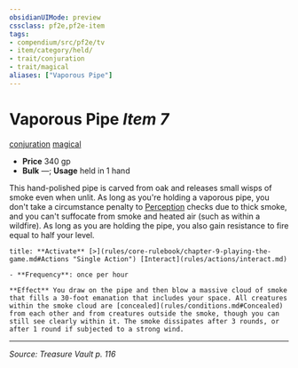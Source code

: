 ```yaml
---
obsidianUIMode: preview
cssclass: pf2e,pf2e-item
tags:
- compendium/src/pf2e/tv
- item/category/held/
- trait/conjuration
- trait/magical
aliases: ["Vaporous Pipe"]
---
```

# Vaporous Pipe *Item 7*  
[conjuration](conjuration.md "Conjuration School Trait")  [magical](magical.md "Magical Item Trait")  

- **Price** 340 gp
- **Bulk** —; **Usage** held in 1 hand

This hand-polished pipe is carved from oak and releases small wisps of smoke even when unlit. As long as you're holding a vaporous pipe, you don't take a circumstance penalty to [Perception](skills.md#Perception) checks due to thick smoke, and you can't suffocate from smoke and heated air (such as within a wildfire). As long as you are holding the pipe, you also gain resistance to fire equal to half your level.

```ad-embed-ability
title: **Activate** [>](rules/core-rulebook/chapter-9-playing-the-game.md#Actions "Single Action") [Interact](rules/actions/interact.md)

- **Frequency**: once per hour

**Effect** You draw on the pipe and then blow a massive cloud of smoke that fills a 30-foot emanation that includes your space. All creatures within the smoke cloud are [concealed](rules/conditions.md#Concealed) from each other and from creatures outside the smoke, though you can still see clearly within it. The smoke dissipates after 3 rounds, or after 1 round if subjected to a strong wind.
```


---
*Source: Treasure Vault p. 116*